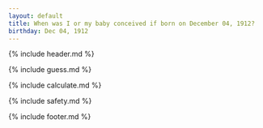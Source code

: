 ```yaml
---
layout: default
title: When was I or my baby conceived if born on December 04, 1912?
birthday: Dec 04, 1912
---
```


{% include header.md %}

{% include guess.md %}

{% include calculate.md %}

{% include safety.md %}

{% include footer.md %}



